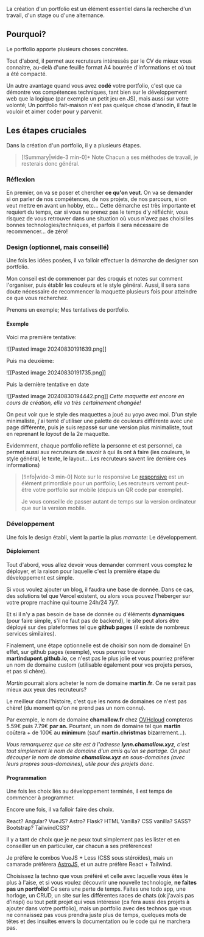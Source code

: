La création d'un portfolio est un élément essentiel dans la recherche d'un travail, d'un stage ou d'une alternance.

## Pourquoi?

Le portfolio apporte plusieurs choses concrètes.

Tout d'abord, il permet aux recruteurs intéressés par le CV de mieux vous connaitre, au-delà d'une feuille format A4 bourrée d'informations et où tout a été compacté.

Un autre avantage quand vous avez **codé** votre portfolio, c'est que ca démontre vos compétences techniques, tant bien sur le développement web que la logique (par exemple un petit jeu en JS), mais aussi sur votre volonté;
Un portfolio fait-maison n'est pas quelque chose d'anodin, il faut le vouloir et aimer coder pour y parvenir.

## Les étapes cruciales

Dans la création d'un portfolio, il y a plusieurs étapes.

> [!Summary|wide-3 min-0]+ Note
> Chacun a ses méthodes de travail, je resterais donc général.

### Réflexion

En premier, on va se poser et chercher **ce qu'on veut**.
On va se demander si on parler de nos compétences, de nos projets, de nos parcours, si on veut mettre en avant un hobby, etc... Cette démarche est très importante et requiert du temps, car si vous ne prenez pas le temps d'y réfléchir, vous risquez de vous retrouver dans une situation où vous n'avez pas choisi les bonnes technologies/techniques, et parfois il sera nécessaire de recommencer... de zéro!

### Design (optionnel, mais conseillé)

Une fois les idées posées, il va falloir effectuer la démarche de designer son portfolio.

Mon conseil est de commencer par des croquis et notes sur comment l'organiser, puis établir les couleurs et le style général.
Aussi, il sera sans doute nécessaire de recommencer la maquette plusieurs fois pour atteindre ce que vous recherchez.

Prenons un exemple; Mes tentatives de portfolio.
#### Exemple

Voici ma première tentative:

![[Pasted image 20240830191639.png]]

Puis ma deuxième:

![[Pasted image 20240830191735.png]]

Puis la dernière tentative en date

![[Pasted image 20240830194442.png]]
*Cette maquette est encore en cours de création, elle va très certainement changée!*

On peut voir que le style des maquettes a joué au yoyo avec moi. D'un style minimaliste, j'ai tenté d'utiliser une palette de couleurs différente avec une page différente, puis je suis repassé sur une version plus minimaliste, tout en reprenant le *layout* de la 2e maquette.

Evidemment, chaque portfolio reflète la personne et est personnel, ca permet aussi aux recruteurs de savoir à qui ils ont à faire (les couleurs, le style général, le texte, le layout... Les recruteurs savent lire derrière ces informations)

> [!Info|wide-3 min-0] Note sur le responsive
> Le [responsive](https://developer.mozilla.org/fr/docs/Learn/CSS/CSS_layout/Responsive_Design) est un élément primordiale pour un portfolio; Les recruteurs verront peut-être votre portfolio sur mobile (depuis un QR code par exemple).
>  
> Je vous conseille de passer autant de temps sur la version ordinateur que sur la version mobile.

### Développement

Une fois le design établi, vient la partie la plus *marrante*: Le développement.

#### Déploiement

Tout d'abord, vous allez devoir vous demander comment vous comptez le déployer, et la raison pour laquelle c'est la première étape du développement est simple.

Si vous voulez ajouter un blog, il faudra une base de donnée.
Dans ce cas, des solutions tel que Vercel existent, ou alors vous pouvez l'héberger sur votre propre machine qui tourne 24h/24 7j/7.

Et si il n'y a pas besoin de base de donnée ou d'éléments **dynamiques** (pour faire simple, s'il ne faut pas de backend), le site peut alors être déployé sur des plateformes tel que **github pages** (il existe de nombreux services similaires).

Finalement, une étape optionnelle est de choisir son nom de domaine!
En effet, sur github pages (exemple), vous pourrez trouver **martindupont.github.io**, ce n'est pas le plus jolie et vous pourriez préférer un nom de domaine custom (utilisable également pour vos projets persos, et pas si chère).

*Martin* pourrait alors acheter le nom de domaine **martin.fr**. Ce ne serait pas mieux aux yeux des recruteurs?

Le meilleur dans l'histoire, c'est que les noms de domaines ce n'est pas chère! (du moment qu'on ne prend pas un nom connu).

Par exemple, le nom de domaine **chamallow.fr** chez [OVHcloud](https://www.ovh.com/fr/order/webcloud/?#/webCloud/domain/select?selection=~()) compteras 5.59€ puis 7.79€ **par an.**
Pourtant, un nom de domaine tel que **martin** coûtera + de 100€ au **minimum** (sauf **martin.christmas** bizarrement...).

*Vous remarquerez que ce site est à l'adresse **lynn.chamallow.xyz**, c'est tout simplement le nom de domaine d'un amis qu'on se partage. On peut découper le nom de domaine **chamallow.xyz** en sous-domaines (avec leurs propres sous-domaines), utile pour des projets donc.*

#### Programmation

Une fois les choix liés au développement terminés, il est temps de commencer à programmer.

Encore une fois, il va falloir faire des choix.

React? Angular? VueJS? Astro? Flask? HTML Vanilla? 
CSS vanilla? SASS? Bootstrap? TailwindCSS? 

Il y a tant de choix que je ne peux tout simplement pas les lister et en conseiller un en particulier, car chacun a ses préférences!

Je préfère le combos VueJS + Less (CSS sous stéroïdes), mais un camarade préfèrera [AstroJS](https://astro.build/), et un autre préfère React + Tailwind.

Choisissez la techno que vous préféré et celle avec laquelle vous êtes le plus à l'aise, et si vous voulez découvrir une nouvelle technologie, **ne faites pas un portfolio!**
Ce sera une perte de temps. Faites une todo app, une horloge, un CRUD, un site sur les différentes races de chats (ok j'avais pas d'inspi) ou tout petit projet qui vous intéresse (ca fera aussi des projets à ajouter dans votre portfolio), mais un portfolio avec des technos que vous ne connaissez pas vous prendra juste plus de temps, quelques mots de têtes et des insultes envers la documentation ou le code qui ne marchera pas.